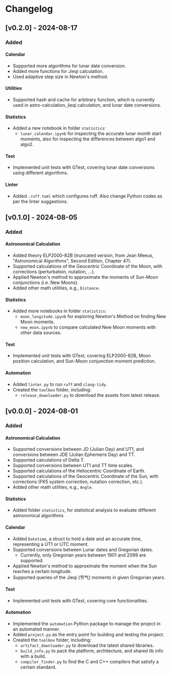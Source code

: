 # Changelog

## [v0.2.0] - 2024-08-17

### Added

#### Calendar

- Supported more algorithms for lunar date conversion.
- Added more functions for Jieqi calculation.
- Used adaptive step size in Newton's method.

#### Utilities

- Supported hash and cache for arbitrary function, which is currently used in astro-calculation, jieqi calculation, and lunar date conversions.

#### Statistics

- Added a new notebook in folder `statistics`:
  - `lunar_calendar.ipynb` for inspecting the accurate lunar month start moments, also for inspecting the differences between algo1 and algo2.

#### Test

- Implemented unit tests with GTest, covering lunar date conversions using different algorithms.

#### Linter

- Added `.ruff.toml` which configures ruff. Also change Python codes as per the linter suggestions.

## [v0.1.0] - 2024-08-05

### Added

#### Astronomical Calculation

- Added theory ELP2000-82B (truncated version, from Jean Meeus, "Astronomical Algorithms", Second Edition, Chapter 47).
- Supported calculations of the Geocentric Coordinate of the Moon, with corrections (perturbation, nutation, ...).
- Applied Newton's method to approximate the moments of Sun-Moon conjunctions (i.e. New Moons).
- Added other math utilities, e.g., `Distance`.

#### Statistics

- Added more notebooks in folder `statistics`:
  - `moon_longitude.ipynb` for exploring Newton's Method on finding New Moon moments.
  - `new_moon.ipynb` to compare calculated New Moon moments with other data sources.

#### Test

- Implemented unit tests with GTest, covering ELP2000-82B, Moon position calculation, and Sun-Moon conjunction moment prediction.

#### Automation

- Added `linter.py` to run `ruff` and `clang-tidy`.
- Created the `toolbox` folder, including:
  - `release_downloader.py` to download the assets from latest release.

## [v0.0.0] - 2024-08-01

### Added

#### Astronomical Calculation

- Supported conversions between JD (Julian Day) and UT1, and conversions between JDE (Julian Ephemeris Day) and TT.
- Supported calculations of Delta T.
- Supported conversions between UT1 and TT time scales.
- Supported calculations of the Heliocentric Coordinate of Earth.
- Supported calculations of the Geocentric Coordinate of the Sun, with corrections (FK5 system correction, nutation correction, etc.).
- Added other math utilities, e.g., `Angle`.

#### Statistics

- Added folder `statistics`, for statistical analysis to evaluate different astronomical algorithms

#### Calendar

- Added `Datetime`, a struct to hold a date and an accurate time, representing a UT1 or UTC moment.
- Supported conversions between Lunar dates and Gregorian dates.
  - Currently, only Gregorian years between 1901 and 2099 are supported.
- Applied Newton's method to approximate the moment when the Sun reaches a certain longitude.
- Supported queries of the Jieqi (节气) moments in given Gregorian years.

#### Test

- Implemented unit tests with GTest, covering core functionalities.

#### Automation

- Implemented the `automation` Python package to manage the project in an automated manner.
- Added `project.py` as the entry point for building and testing the project.
- Created the `toolbox` folder, including:
  - `artifact_downloader.py` to download the latest shared libraries.
  - `build_info.py` to pack the platform, architecture, and shared lib info with a build.
  - `compiler_finder.py` to find the C and C++ compilers that satisfy a certain standard.
